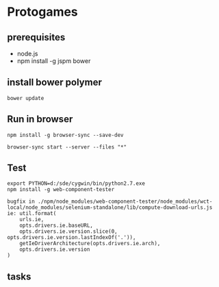 # Protogames

## prerequisites

* node.js
* npm install -g jspm bower

## install bower polymer

	bower update


## Run in browser

	npm install -g browser-sync --save-dev

	browser-sync start --server --files "*"

## Test

	export PYTHON=d:/sde/cygwin/bin/python2.7.exe
	npm install -g web-component-tester

	bugfix in ./npm/node_modules/web-component-tester/node_modules/wct-local/node_modules/selenium-standalone/lib/compute-download-urls.js
	ie: util.format(
		urls.ie,
		opts.drivers.ie.baseURL,
		opts.drivers.ie.version.slice(0, opts.drivers.ie.version.lastIndexOf('.')),
		getIeDriverArchitecture(opts.drivers.ie.arch),
		opts.drivers.ie.version
	)


## tasks

